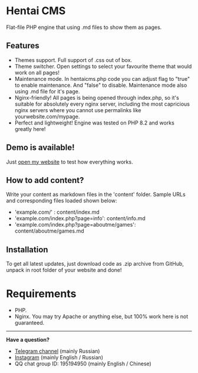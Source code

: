 # Hentai CMS
Flat-file PHP engine that using .md files to show them as pages.

## Features
- Themes support. Full support of .css out of box.
- Theme switcher. Open settings to select your favourite theme that would work on all pages!
- Maintenance mode. In hentaicms.php code you can adjust flag to "true" to enable maintenance. And "false" to disable. Maintenance mode also using .md file for it's page.
- Nginx-friendly! All pages is being opened through index.php, so it's suitable for absolutely every nginx server, including the most capricious nginx servers where you cannot use permalinks like yourwebsite.com/mypage.
- Perfect and lightweight! Engine was tested on PHP 8.2 and works greatly here!

## Demo is available!
Just [open my website](https://felixfester.prtcl.icu/index.php) to test how everything works.

## How to add content?
Write your content as markdown files in the 'content' folder.
Sample URLs and corresponding files loaded shown below:
* 'example.com/' : content/index.md
* 'example.com/index.php?page=info': content/info.md
* 'example.com/index.php?page=aboutme/games': content/aboutme/games.md

## Installation
To get all latest updates, just download code as .zip archive from GitHub, unpack in root folder of your website and done!

# Requirements
- PHP.
- Nginx. You may try Apache or anything else, but 100% work here is not guaranteed.

---

**Have a question?**
- [Telegram channel](https://t.me/+fgCDiyU802s1NWZi) (mainly Russian)
- [Instagram](https://instagram.com/felixfester) (mainly English / Russian)
- QQ chat group ID: 195194950 (mainly English / Chinese)
